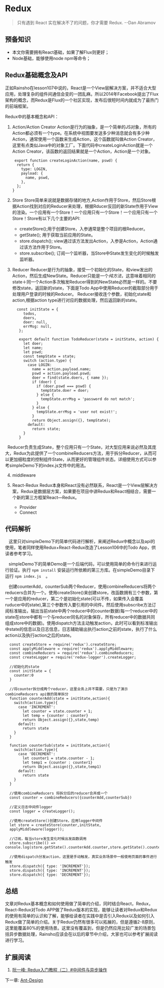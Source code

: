# Redux
>只有遇到 React 实在解决不了的问题，你才需要 Redux.         --Dan Abramov 

## 预备知识
- 本文你需要拥有React基础，如果了解Flux则更好；
- Node基础，能够使用node npm等命令；

## Redux基础概念及API
正如Rainsho在lesson107中说的，React是一个View层解决方案，并不适合大型应用，处理复杂的组件间通信会变的一团乱麻。所以2014年Facebook提出了Flux架构的概念，而Redux是Flux的一个社区实现，发布后很短时间内就成为了最热门的前端框架。

Redux中的基本概念和API：
1. Action/Action Creator
Action是行为的抽象，是一个简单的JS对象，所有的Action都必须有一个type。在系统中视图要发送多少种消息就会有多少种Action，通常使用一个函数来生成Action，这个函数就叫做Action Creator，这里有点类似Java中的对象工厂。下面代码中createLoginAction就是一个Action Creator，该函数的返回结果就是一个Action，Action是一个对象。
    ```
     export function createLoginAction(name, pswd) {
      return {
        type: LOGIN,
        payload: {
          name, pswd,
        },
      };
    }
    ```
    
2. Store
Store简单来说就是数据存储的地方,Action作用于Store，然后Store根据Action找到对应的Reducer来处理，根据Rducer反回的新State作用于View的渲染。一个应用有一个Store！一个应用只有一个Store！一个应用只有一个Store！Store有以下几个主要的API:
   - createStore();用于创建Store，入参通常是整个项目的根Reducer。
   - getState(); 用于获取当前应用的State。
   - store.dispatch(); view通过该方法发出Action，入参是Action，Action通过该方法作用于Store。
   - store.subscribe(); 订阅一个监听器，当Store中State发生变化的时候触发监听器。
3. Reducer
Reducer是行为的抽象，接受一个初始化的State，和view发出的Action，然后生成NewState。Reducer只能是一个*纯方法*，这意味着相同的state＋同一个Action多次触发Reducer得到的NewState必然是一样的。不要修改state，返回新的state，下面是Todo App中使用Reducer的截取部分用于处理用户登录的时候的Reducer。
Reducer接收连个参数，初始化state和action,根据action type进行对应的数据处理，然后返回新的state。

     ```
       const initState = {
          todos,
          doers,
          doer: null,
          errMsg: null,
        };

        export default function TodoReducer(state = initState, action) {
          let doer;
          let name;
          let pswd;
          const tempState = state;
          switch (action.type) {
            case LOGIN:
              name = action.payload.name;
              pswd = action.payload.pswd;
              doer = find(state.doers, { name });
              if (doer) {
                if (doer.pswd === pswd) {
                  tempState.doer = doer;
                } else {
                  tempState.errMsg = 'password do not match';
                }
              } else {
                tempState.errMsg = 'user not exist!';
              }
              return Object.assign({}, tempState);
            default:
              return state;
          }
        }
     ```
  
   Reducer负责生成State，整个应用只有一个State，对大型应用来说必然及其庞大，Redux为此提供了一个combineReducers方法，用于拆分Reducer，从而可以更加细粒度的控制组件State，从而更好的管理组件状态。详细使用方式可以参考simpleDemo下的index.js文件中的用法。
   
4. middleware

5. React-Redux
    Redux本身和React没有必然联系，React是一个View层解决方案，Redux是数据层方案，如果要在项目中讲Redux和React相结合，需要一个新的第三方框架React—Redux。
     - Provider
     - Connect

## 代码解析
    这里只对simpleDemo下的简单代码进行解析，来阐述Redux中概念以及api的使用，笔者同样使用Redux+React-Redux改造了Lesson106中的Todo App，供读者参考学习。
    
    simpleDemo下的简单Demo是一个后端代码，可以使用简单的命令行来进行运行验证。执行 `npm install` 安装运行所依赖的第三方库。在simpleDemo目录下运行 `npm index.js `  。
    
    创建counterAdd，counterSub两个Reducer，使用combineReducers将两个reducers合并为一个。使用createStore()来创建store，改函数拥有三个参数，第一个是应用的reducer，第二个是初始化state(可以不传，如果传入会覆盖ruducer中的state),第三个参数传入要引用的中间件。然后使用subscribe方法订阅标准输出，输出当前state中两个reducer中的counter数据(每一个reducer中的state在store中都有一个与reducer同名的对象保存，所有reducer中的数据共同组成store中的数据)。使用dispatch方法主动触发action，此时可以看到标准输出中state的信息以及日志信息，日志辅助输出执行action之前的state，执行了什么action以及执行action之后的state。
       
  ```
    const createStore = require('redux').createStore;
    const applyMiddleware = require('redux').applyMiddleware;
    const combineReducers = require('redux').combineReducers;
    const createLogger = require('redux-logger').createLogger;

    //初始化的state
    const initState = {
      counter:0
    }

    //将counter拆分成两个reducer，这里业务上并不需要，只是为了演示combineReducers api做的简单拆分
    function counterAdd(state = initState,action){
      switch(action.type){
        case 'INCREMENT':
          let counter = state.counter + 1;
          let temp = {counter : counter}
          return Object.assign({},state,temp)
        default:
          return state
      }
    }

    function counterSub(state = initState,action){
      switch(action.type){
        case 'DECREMENT':
          let counter1 = state.counter - 1;
          let temp1 = {counter : counter1}
          return Object.assign({},state,temp1)
        default:
          return state
      }
    }

    //使用combineReducers 将拆分后的reducer合并成一个
    const counter = combineReducers({counterAdd,counterSub})

    //定义日志中间件logger
    const logger = createLogger();

    //使用createStore()创建Store，应用logger中间件
    let store = createStore(counter,initState,
    applyMiddleware(logger));

    //订阅，每当store发生变化时候出发函数调用
    store.subscribe(() => console.log(store.getState().counterAdd.counter,store.getState().counterSub.counter));

    //使用dispatch分发action，这里是手动触发，真实业务场景中一般使用页面的事件进行触发
    store.dispatch({ type: 'INCREMENT'}); 
    store.dispatch({ type: 'INCREMENT'});
    store.dispatch({ type: 'DECREMENT'});
  ```
  
## 总结
文章对Redux基本概念和如何使用做了简单的介绍，同时结合React，Redux，React-Redux对Todo APP做了Redux版本的实现，能够让读者对Redux和Redux的使用有简单的认识和了解，能够给读者在实践中是否引入Redux以及如何引入Redux做了简单的介绍。关于Redux仍然有很多可以拓展的，但是遵循2-8原则，这里能覆盖80%的使用场景。这里没有覆盖到，但是仍然应用比较广发的场景包括异步数据处理，Rainsho应该会在以后的章节中介绍，大家也可以参考扩展阅读进行学习。


## 扩展阅读
1. [阮一峰: Redux入门教程（二）#中间件与异步操作](http://es6.ruanyifeng.com/#docs/intro#语法提案的批准流程)


下一章: [Ant-Design](../lesson110/README.md)

